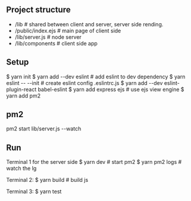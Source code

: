 ## Project structure
  - /lib                # shared between client and server, server side rending.
  - /public/index.ejs   # main page of client side
  - /lib/server.js      # node server
  - /lib/components     # client side app


## Setup
$ yarn init
$ yarn add --dev eslint    # add eslint to dev dependency
$ yarn eslint -- --init    # create eslint config .eslintrc.js
$ yarn add --dev eslint-plugin-react babel-eslint
$ yarn add express ejs     # use ejs view engine
$ yarn add pm2

## pm2
  pm2 start lib/server.js --watch

## Run
  Terminal 1 for the server side
    $ yarn dev   # start pm2
    $ yarn pm2 logs    # watch the lg

  Terminal 2:
    $ yarn build  # build js

  Terminal 3:
    $ yarn test

